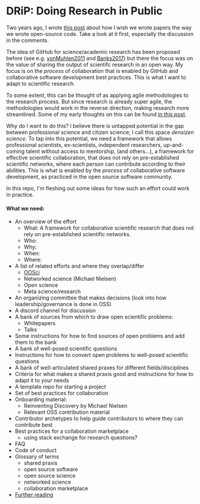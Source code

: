# DRiP: Doing Research in Public

Two years ago, I wrote [this post](https://www.linkedin.com/posts/agata-branczyk_research-opensource-openscience-activity-6843530675270877184-L1un/) about how I wish we wrote papers the way we wrote open-source code. Take a look at it first, especially the discussion in the comments. 

The idea of GitHub for science/academic research has been proposed before (see e.g. [vonMuhlen2011](https://marciovm.com/i-want-a-github-of-science.html) and [Banks2017](https://slate.com/technology/2017/04/we-need-a-github-for-academic-research.html)) but there the focus was on the value of sharing the output of scientifc research in an open way. My focus is on the _process_ of collaboration that is enabled by GitHub and collaborative software development best practices. This is what I want to adapt to scientific research. 

To some extent, this can be thought of as applying agile methodologies to the research process. But since research is already super agile, the methodologies would work in the reverse direction, making research more streamlined. Some of my early thoughts on this can be found [in this post](https://www.linkedin.com/posts/agata-branczyk_quantumcomputing-agile-scrum-activity-6745019811497070593-cDp5). 

Why do I want to do this? I believe there is untapped potential in the gap between professional science and citizen science; I call this space _densizen science_. To tap into this potential, we need a framework that allows professional scientists, ex-scientists, independent researchers, up-and-coming talent without access to mentorship, (and others...), a framework for effective scientific collaboration, that does not rely on pre-established scientific networks, where each person can contribute according to their abilities. This is what is enabled by the _process_ of collaborative software development, as practiced in the open source software community. 

In this repo, I'm fleshing out some ideas for how such an effort could work in practice. 

#### What we need:
- An overview of the effort
   - What: A framework for collaborative scientific research that does not rely on pre-established scientific networks. 
   - Who:
   - Why:
   - When:
   - Where:
- A list of related efforts and where they overlap/differ
   - [OOSci](https://opensource.science)
   - Networked science (Michael Nielsen)
   - Open science
   - Meta science/research
- An organizing committee that makes decisions (look into how leadership/governance is done in OSS)
- A discord channel for discussion 
- A bank of sources from which to draw open scientific problems:
  - Whitepapers
  - Talks
- Some instructions for how to find sources of open problems and add them to the bank
- A bank of well-posed scientific questions
- Instructions for how to convert open problems to well-posed scientific questions
- A bank of well-articulated shared praxes for different fields/disciplines 
- Criteria for what makes a shared praxis good and instructions for how to adapt it to your needs 
- A template repo for starting a project 
- Set of best practices for collaboration 
- Onboarding material:
  - Reinventing Discovery by Michael Nielsen
  - Relevant OSS contribution material 
- Contributor archetypes to help guide contributors to where they can contribute best
- Best practices for a collaboration marketplace
  - using stack exchange for research questions?
- FAQ
- Code of conduct
- Glossary of terms
    - shared praxis
    - open source software
    - open source science
    - networked science
    - collaboration marketplace
- [Further reading](./wiki/further-reading.md)





































